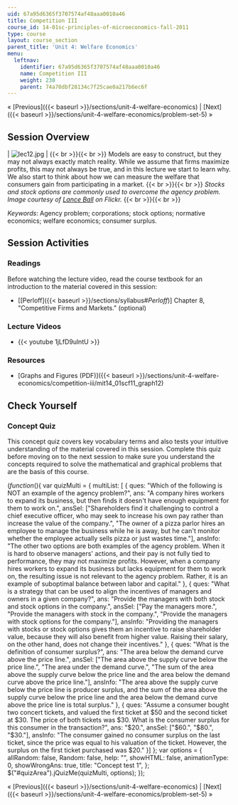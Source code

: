 ```yaml
---
uid: 67a95d6365f3707574af48aaa0010a46
title: Competition III
course_id: 14-01sc-principles-of-microeconomics-fall-2011
type: course
layout: course_section
parent_title: 'Unit 4: Welfare Economics'
menu:
  leftnav:
    identifier: 67a95d6365f3707574af48aaa0010a46
    name: Competition III
    weight: 230
    parent: 74a70dbf28134c7f25cae0a217b6ec6f
---
```


« [Previous]({{< baseurl >}}/sections/unit-4-welfare-economics) | [Next]({{< baseurl >}}/sections/unit-4-welfare-economics/problem-set-5) »

Session Overview
----------------

| ![lec12.jpg](https://open-learning-course-data-production.s3.amazonaws.com/14-01sc-principles-of-microeconomics-fall-2011/ecc124ff88cfc639de660c85f6f1e79a_lec12.jpg) |  {{< br >}}{{< br >}} Models are easy to construct, but they may not always exactly match reality. While we assume that firms maximize profits, this may not always be true, and in this lecture we start to learn why. We also start to think about how we can measure the welfare that consumers gain from participating in a market. {{< br >}}{{< br >}} _Stocks and stock options are commonly used to overcome the agency problem. Image courtesy of [Lance Ball](http://www.flickr.com/photos/skimcoat/2931005015/in/photostream/) on Flickr._ {{< br >}}{{< br >}}  

_Keywords_: Agency problem; corporations; stock options; normative economics; welfare economics; consumer surplus.

Session Activities
------------------

### Readings

Before watching the lecture video, read the course textbook for an introduction to the material covered in this session:

*   \[[Perloff]({{< baseurl >}}/sections/syllabus#_Perloff_)\] Chapter 8, "Competitive Firms and Markets." (optional)

### Lecture Videos

*   {{< youtube 1jLfD9ulntU >}}

### Resources

*   [Graphs and Figures (PDF)]({{< baseurl >}}/sections/unit-4-welfare-economics/competition-iii/mit14_01scf11_graph12)

Check Yourself
--------------

### Concept Quiz

This concept quiz covers key vocabulary terms and also tests your intuitive understanding of the material covered in this session. Complete this quiz before moving on to the next session to make sure you understand the concepts required to solve the mathematical and graphical problems that are the basis of this course.

$( function($){ var quizMulti = { multiList: \[ { ques: "Which of the following is NOT an example of the agency problem?", ans: "A company hires workers to expand its business, but then finds it doesn't have enough equipment for them to work on.", ansSel: \["Shareholders find it challenging to control a chief executive officer, who may seek to increase his own pay rather than increase the value of the company.", "The owner of a pizza parlor hires an employee to manage the business while he is away, but he can't monitor whether the employee actually sells pizza or just wastes time."\], ansInfo: "The other two options are both examples of the agency problem. When it is hard to observe managers' actions, and their pay is not fully tied to performance, they may not maximize profits. However, when a company hires workers to expand its business but lacks equipment for them to work on, the resulting issue is not relevant to the agency problem. Rather, it is an example of suboptimal balance between labor and capital." }, { ques: "What is a strategy that can be used to align the incentives of managers and owners in a given company?", ans: "Provide the managers with both stock and stock options in the company.", ansSel: \["Pay the managers more.", "Provide the managers with stock in the company.", "Provide the managers with stock options for the company."\], ansInfo: "Providing the managers with stocks or stock options gives them an incentive to raise shareholder value, because they will also benefit from higher value. Raising their salary, on the other hand, does not change their incentives." }, { ques: "What is the definition of consumer surplus?", ans: "The area below the demand curve above the price line.", ansSel: \["The area above the supply curve below the price line.", "The area under the demand curve.", "The sum of the area above the supply curve below the price line and the area below the demand curve above the price line."\], ansInfo: "The area above the supply curve below the price line is producer surplus, and the sum of the area above the supply curve below the price line and the area below the demand curve above the price line is total surplus." }, { ques: "Assume a consumer bought two concert tickets, and valued the first ticket at $50 and the second ticket at $30. The price of both tickets was $30. What is the consumer surplus for this consumer in the transaction?", ans: "$20.", ansSel: \["$60.", "$80.", "$30."\], ansInfo: "The consumer gained no consumer surplus on the last ticket, since the price was equal to his valuation of the ticket. However, the surplus on the first ticket purchased was $20." }\] }; var options = { allRandom: false, Random: false, help: "", showHTML: false, animationType: 0, showWrongAns: true, title: "Concept test 1", }; $("#quizArea").jQuizMe(quizMulti, options); });

« [Previous]({{< baseurl >}}/sections/unit-4-welfare-economics) | [Next]({{< baseurl >}}/sections/unit-4-welfare-economics/problem-set-5) »